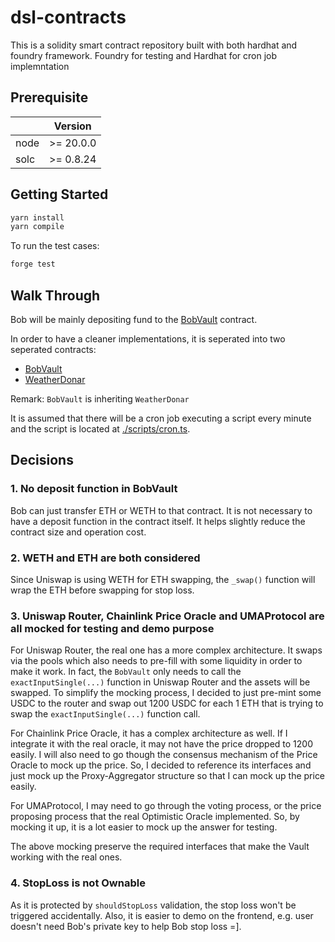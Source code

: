 # dsl-contracts

This is a solidity smart contract repository built with both hardhat and foundry framework.
Foundry for testing and Hardhat for cron job implemntation

## Prerequisite

|      | Version   |
| ---- | --------- |
| node | >= 20.0.0 |
| solc | >= 0.8.24 |

## Getting Started

```bash
yarn install
yarn compile
```

To run the test cases:

```bash
forge test
```

## Walk Through

Bob will be mainly depositing fund to the [BobVault](./contracts/BobVault.sol) contract.

In order to have a cleaner implementations, it is seperated into two seperated contracts:

- [BobVault](./contracts/BobVault.sol)
- [WeatherDonar](./contracts/WeatherDonar.sol)

Remark: `BobVault` is inheriting `WeatherDonar`

It is assumed that there will be a cron job executing a script every minute and the script is located at [./scripts/cron.ts](./scripts/cron.ts).

## Decisions

### 1. No deposit function in BobVault

Bob can just transfer ETH or WETH to that contract. It is not necessary to have a deposit function in the contract itself. It helps slightly reduce the contract size and operation cost.

### 2. WETH and ETH are both considered

Since Uniswap is using WETH for ETH swapping, the `_swap()` function will wrap the ETH before swapping for stop loss.

### 3. Uniswap Router, Chainlink Price Oracle and UMAProtocol are all mocked for testing and demo purpose

For Uniswap Router, the real one has a more complex architecture. It swaps via the pools which also needs to pre-fill with some liquidity in order to make it work. In fact, the `BobVault` only needs to call the `exactInputSingle(...)` function in Uniswap Router and the assets will be swapped. To simplify the mocking process, I decided to just pre-mint some USDC to the router and swap out 1200 USDC for each 1 ETH that is trying to swap the `exactInputSingle(...)` function call.

For Chainlink Price Oracle, it has a complex architecture as well. If I integrate it with the real oracle, it may not have the price dropped to 1200 easily. I will also need to go though the consensus mechanism of the Price Oracle to mock up the price. So, I decided to reference its interfaces and just mock up the Proxy-Aggregator structure so that I can mock up the price easily.

For UMAProtocol, I may need to go through the voting process, or the price proposing process that the real Optimistic Oracle implemented. So, by mocking it up, it is a lot easier to mock up the answer for testing.

The above mocking preserve the required interfaces that make the Vault working with the real ones.

### 4. StopLoss is not Ownable

As it is protected by `shouldStopLoss` validation, the stop loss won't be triggered accidentally. Also, it is easier to demo on the frontend, e.g. user doesn't need Bob's private key to help Bob stop loss =].

